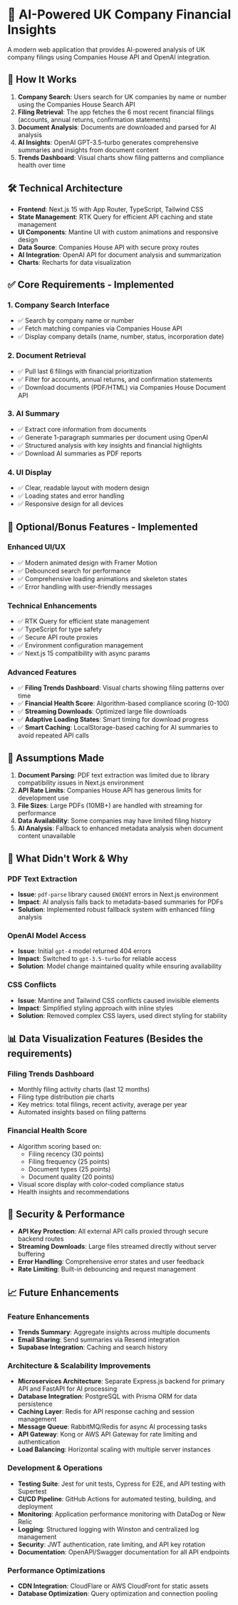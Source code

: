 # 🧠 AI-Powered UK Company Financial Insights

A modern web application that provides AI-powered analysis of UK company filings using Companies House API and OpenAI integration.

## 🚀 How It Works

1. **Company Search**: Users search for UK companies by name or number using the Companies House Search API
2. **Filing Retrieval**: The app fetches the 6 most recent financial filings (accounts, annual returns, confirmation statements)
3. **Document Analysis**: Documents are downloaded and parsed for AI analysis
4. **AI Insights**: OpenAI GPT-3.5-turbo generates comprehensive summaries and insights from document content
5. **Trends Dashboard**: Visual charts show filing patterns and compliance health over time

## 🛠 Technical Architecture

- **Frontend**: Next.js 15 with App Router, TypeScript, Tailwind CSS
- **State Management**: RTK Query for efficient API caching and state management
- **UI Components**: Mantine UI with custom animations and responsive design
- **Data Source**: Companies House API with secure proxy routes
- **AI Integration**: OpenAI API for document analysis and summarization
- **Charts**: Recharts for data visualization

## ✅ Core Requirements - Implemented

### 1. Company Search Interface
- ✅ Search by company name or number
- ✅ Fetch matching companies via Companies House API
- ✅ Display company details (name, number, status, incorporation date)

### 2. Document Retrieval
- ✅ Pull last 6 filings with financial prioritization
- ✅ Filter for accounts, annual returns, and confirmation statements
- ✅ Download documents (PDF/HTML) via Companies House Document API

### 3. AI Summary
- ✅ Extract core information from documents
- ✅ Generate 1-paragraph summaries per document using OpenAI
- ✅ Structured analysis with key insights and financial highlights
- ✅ Download AI summaries as PDF reports

### 4. UI Display
- ✅ Clear, readable layout with modern design
- ✅ Loading states and error handling
- ✅ Responsive design for all devices

## 🎨 Optional/Bonus Features - Implemented

### Enhanced UI/UX
- ✅ Modern animated design with Framer Motion
- ✅ Debounced search for performance
- ✅ Comprehensive loading animations and skeleton states
- ✅ Error handling with user-friendly messages

### Technical Enhancements
- ✅ RTK Query for efficient state management
- ✅ TypeScript for type safety
- ✅ Secure API route proxies
- ✅ Environment configuration management
- ✅ Next.js 15 compatibility with async params

### Advanced Features
- ✅ **Filing Trends Dashboard**: Visual charts showing filing patterns over time
- ✅ **Financial Health Score**: Algorithm-based compliance scoring (0-100)
- ✅ **Streaming Downloads**: Optimized large file downloads
- ✅ **Adaptive Loading States**: Smart timing for download progress
- ✅ **Smart Caching**: LocalStorage-based caching for AI summaries to avoid repeated API calls

## 🔧 Assumptions Made

1. **Document Parsing**: PDF text extraction was limited due to library compatibility issues in Next.js environment
2. **API Rate Limits**: Companies House API has generous limits for development use
3. **File Sizes**: Large PDFs (10MB+) are handled with streaming for performance
4. **Data Availability**: Some companies may have limited filing history
5. **AI Analysis**: Fallback to enhanced metadata analysis when document content unavailable

## 🚫 What Didn't Work & Why

### PDF Text Extraction
- **Issue**: `pdf-parse` library caused `ENOENT` errors in Next.js environment
- **Impact**: AI analysis falls back to metadata-based summaries for PDFs
- **Solution**: Implemented robust fallback system with enhanced filing analysis

### OpenAI Model Access
- **Issue**: Initial `gpt-4` model returned 404 errors
- **Impact**: Switched to `gpt-3.5-turbo` for reliable access
- **Solution**: Model change maintained quality while ensuring availability

### CSS Conflicts
- **Issue**: Mantine and Tailwind CSS conflicts caused invisible elements
- **Impact**: Simplified styling approach with inline styles
- **Solution**: Removed complex CSS layers, used direct styling for stability

## 📊 Data Visualization Features (Besides the requirements)

### Filing Trends Dashboard
- Monthly filing activity charts (last 12 months)
- Filing type distribution pie charts
- Key metrics: total filings, recent activity, average per year
- Automated insights based on filing patterns

### Financial Health Score
- Algorithm scoring based on:
  - Filing recency (30 points)
  - Filing frequency (25 points)
  - Document types (25 points)
  - Document quality (20 points)
- Visual score display with color-coded compliance status
- Health insights and recommendations

## 🔐 Security & Performance

- **API Key Protection**: All external API calls proxied through secure backend routes
- **Streaming Downloads**: Large files streamed directly without server buffering
- **Error Handling**: Comprehensive error states and user feedback
- **Rate Limiting**: Built-in debouncing and request management

## 📈 Future Enhancements

### Feature Enhancements
- **Trends Summary**: Aggregate insights across multiple documents
- **Email Sharing**: Send summaries via Resend integration
- **Supabase Integration**: Caching and search history

### Architecture & Scalability Improvements
- **Microservices Architecture**: Separate Express.js backend for primary API and FastAPI for AI processing
- **Database Integration**: PostgreSQL with Prisma ORM for data persistence
- **Caching Layer**: Redis for API response caching and session management
- **Message Queue**: RabbitMQ/Redis for async AI processing tasks
- **API Gateway**: Kong or AWS API Gateway for rate limiting and authentication
- **Load Balancing**: Horizontal scaling with multiple server instances

### Development & Operations
- **Testing Suite**: Jest for unit tests, Cypress for E2E, and API testing with Supertest
- **CI/CD Pipeline**: GitHub Actions for automated testing, building, and deployment
- **Monitoring**: Application performance monitoring with DataDog or New Relic
- **Logging**: Structured logging with Winston and centralized log management
- **Security**: JWT authentication, rate limiting, and API key rotation
- **Documentation**: OpenAPI/Swagger documentation for all API endpoints

### Performance Optimizations
- **CDN Integration**: CloudFlare or AWS CloudFront for static assets
- **Database Optimization**: Query optimization and connection pooling


